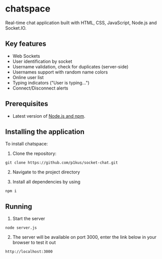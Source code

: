 # chatspace

Real-time chat application built with HTML, CSS, JavaScript, Node.js and Socket.IO.

## Key features

- Web Sockets
- User identification by socket
- Username validation, check for duplicates (server-side)
- Usernames support with random name colors
- Online user list
- Typing indicators ("User is typing...")
- Connect/Disconnect alerts


## Prerequisites

-  Latest version of [Node.js and npm](https://nodejs.org/en/download/).

## Installing the application

To install chatspace:

1. Clone the repository:

```
git clone https://github.com/p1kus/socket-chat.git
```

2. Navigate to the project directory

3. Install all dependencies by using

```
npm i
```

## Running 

1. Start the server

```
node server.js
```

2. The server will be available on port 3000, enter the link below in your browser to test it out

```
http://localhost:3000
```





